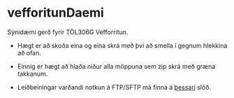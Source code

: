 # vefforitunDaemi
Sýnidæmi gerð fyrir TÖL306G Vefforritun.

* Hægt er að skoða eina og eina skrá með því að smella í
  gegnum hlekkina að ofan.

* Einnig er hægt að hlaða niður alla möppuna sem zip skrá með græna takkanum.

* Leiðbeiningar varðandi notkun á FTP/SFTP má finna á
  [þessari](http://rhi.hi.is/sftp_tengingar_adur_ftp) slóð.

